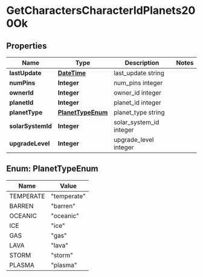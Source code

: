 
# GetCharactersCharacterIdPlanets200Ok

## Properties
Name | Type | Description | Notes
------------ | ------------- | ------------- | -------------
**lastUpdate** | [**DateTime**](DateTime.md) | last_update string | 
**numPins** | **Integer** | num_pins integer | 
**ownerId** | **Integer** | owner_id integer | 
**planetId** | **Integer** | planet_id integer | 
**planetType** | [**PlanetTypeEnum**](#PlanetTypeEnum) | planet_type string | 
**solarSystemId** | **Integer** | solar_system_id integer | 
**upgradeLevel** | **Integer** | upgrade_level integer | 


<a name="PlanetTypeEnum"></a>
## Enum: PlanetTypeEnum
Name | Value
---- | -----
TEMPERATE | &quot;temperate&quot;
BARREN | &quot;barren&quot;
OCEANIC | &quot;oceanic&quot;
ICE | &quot;ice&quot;
GAS | &quot;gas&quot;
LAVA | &quot;lava&quot;
STORM | &quot;storm&quot;
PLASMA | &quot;plasma&quot;



